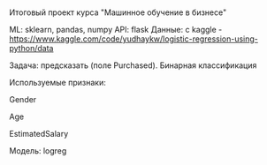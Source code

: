 # 
Итоговый проект курса "Машинное обучение в бизнесе"


ML: sklearn, pandas, numpy API: flask Данные: с kaggle - https://www.kaggle.com/code/yudhaykw/logistic-regression-using-python/data

Задача: предсказать (поле Purchased). Бинарная классификация

Используемые признаки:

Gender

Age 

EstimatedSalary 

Модель: logreg
